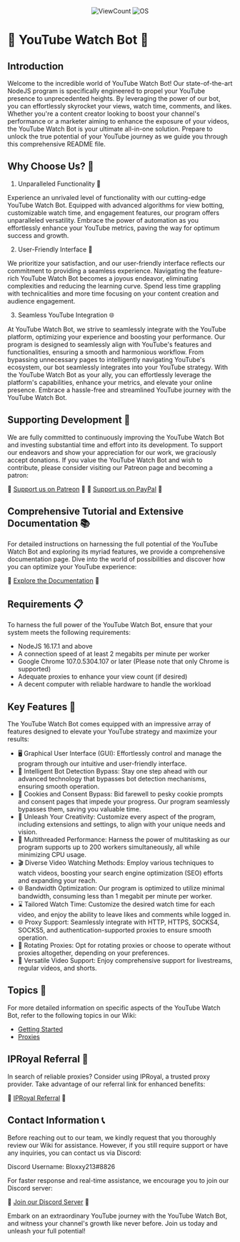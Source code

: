 <p align="center">
    <img alt="ViewCount" src="https://views.whatilearened.today/views/github/JijaProGamer/Youtube-View-Bot.svg">
    <img alt="OS" src="https://img.shields.io/badge/OS-Windows%20/%20Mac%20/%20Linux-success">
</p>

# 🚀 YouTube Watch Bot 🎥

## Introduction

Welcome to the incredible world of YouTube Watch Bot! Our state-of-the-art NodeJS program is specifically engineered to propel your YouTube presence to unprecedented heights. By leveraging the power of our bot, you can effortlessly skyrocket your views, watch time, comments, and likes. Whether you're a content creator looking to boost your channel's performance or a marketer aiming to enhance the exposure of your videos, the YouTube Watch Bot is your ultimate all-in-one solution. Prepare to unlock the true potential of your YouTube journey as we guide you through this comprehensive README file.

## Why Choose Us? 🌟

1. Unparalleled Functionality 💪

Experience an unrivaled level of functionality with our cutting-edge YouTube Watch Bot. Equipped with advanced algorithms for view botting, customizable watch time, and engagement features, our program offers unparalleled versatility. Embrace the power of automation as you effortlessly enhance your YouTube metrics, paving the way for optimum success and growth.

2. User-Friendly Interface 🎯

We prioritize your satisfaction, and our user-friendly interface reflects our commitment to providing a seamless experience. Navigating the feature-rich YouTube Watch Bot becomes a joyous endeavor, eliminating complexities and reducing the learning curve. Spend less time grappling with technicalities and more time focusing on your content creation and audience engagement.

3. Seamless YouTube Integration 🌐

At YouTube Watch Bot, we strive to seamlessly integrate with the YouTube platform, optimizing your experience and boosting your performance. Our program is designed to seamlessly align with YouTube's features and functionalities, ensuring a smooth and harmonious workflow. From bypassing unnecessary pages to intelligently navigating YouTube's ecosystem, our bot seamlessly integrates into your YouTube strategy. With the YouTube Watch Bot as your ally, you can effortlessly leverage the platform's capabilities, enhance your metrics, and elevate your online presence. Embrace a hassle-free and streamlined YouTube journey with the YouTube Watch Bot.

## Supporting Development 💖

We are fully committed to continuously improving the YouTube Watch Bot and investing substantial time and effort into its development. To support our endeavors and show your appreciation for our work, we graciously accept donations. If you value the YouTube Watch Bot and wish to contribute, please consider visiting our Patreon page and becoming a patron:

🌟 [Support us on Patreon](https://www.patreon.com/Bloxxy213/membership) 🌟
🌟 [Support us on PayPal](https://www.paypal.me/bloxxywashere) 🌟

## Comprehensive Tutorial and Extensive Documentation 📚

For detailed instructions on harnessing the full potential of the YouTube Watch Bot and exploring its myriad features, we provide a comprehensive documentation page. Dive into the world of possibilities and discover how you can optimize your YouTube experience:

🔗 [Explore the Documentation](https://www.bloxxy.net/projects/1) 🔗

## Requirements 📋

To harness the full power of the YouTube Watch Bot, ensure that your system meets the following requirements:

- NodeJS 16.17.1 and above
- A connection speed of at least 2 megabits per minute per worker
- Google Chrome 107.0.5304.107 or later (Please note that only Chrome is supported)
- Adequate proxies to enhance your view count (if desired)
- A decent computer with reliable hardware to handle the workload

## Key Features 🌟

The YouTube Watch Bot comes equipped with an impressive array of features designed to elevate your YouTube strategy and maximize your results:

- 🖥️ Graphical User Interface (GUI): Effortlessly control and manage the program through our intuitive and user-friendly interface.
- 🚦 Intelligent Bot Detection Bypass: Stay one step ahead with our advanced technology that bypasses bot detection mechanisms, ensuring smooth operation.
- 🍪 Cookies and Consent Bypass: Bid farewell to pesky cookie prompts and consent pages that impede your progress. Our program seamlessly bypasses them, saving you valuable time.
- 🎨 Unleash Your Creativity: Customize every aspect of the program, including extensions and settings, to align with your unique needs and vision.
- 🧵 Multithreaded Performance: Harness the power of multitasking as our program supports up to 200 workers simultaneously, all while minimizing CPU usage.
- 🎬 Diverse Video Watching Methods: Employ various techniques to watch videos, boosting your search engine optimization (SEO) efforts and expanding your reach.
- 🌐 Bandwidth Optimization: Our program is optimized to utilize minimal bandwidth, consuming less than 1 megabit per minute per worker.
- ⌛ Tailored Watch Time: Customize the desired watch time for each video, and enjoy the ability to leave likes and comments while logged in.
- 🌐 Proxy Support: Seamlessly integrate with HTTP, HTTPS, SOCKS4, SOCKS5, and authentication-supported proxies to ensure smooth operation.
- 🔄 Rotating Proxies: Opt for rotating proxies or choose to operate without proxies altogether, depending on your preferences.
- 🎥 Versatile Video Support: Enjoy comprehensive support for livestreams, regular videos, and shorts.

## Topics 📖

For more detailed information on specific aspects of the YouTube Watch Bot, refer to the following topics in our Wiki:

- [Getting Started](https://github.com/JijaProGamer/youtubeWatchBot/wiki/Getting-started)
- [Proxies](https://github.com/JijaProGamer/youtubeWatchBot/wiki/Proxies)

## IPRoyal Referral 👑

In search of reliable proxies? Consider using IPRoyal, a trusted proxy provider. Take advantage of our referral link for enhanced benefits:

🔗 [IPRoyal Referral](https://iproyal.com?r=162918) 🔗

## Contact Information 📞

Before reaching out to our team, we kindly request that you thoroughly review our Wiki for assistance. However, if you still require support or have any inquiries, you can contact us via Discord:

Discord Username: Bloxxy213#8826

For faster response and real-time assistance, we encourage you to join our Discord server:

🔗 [Join our Discord Server](https://discord.gg/E7Kb2c9euw) 🔗

Embark on an extraordinary YouTube journey with the YouTube Watch Bot, and witness your channel's growth like never before. Join us today and unleash your full potential!